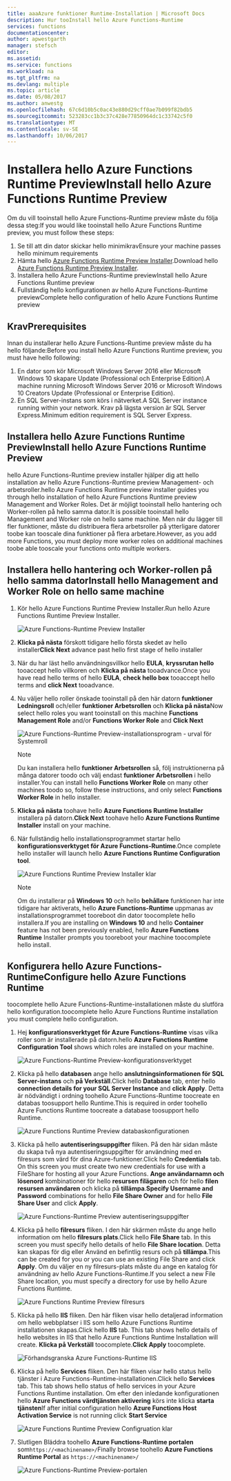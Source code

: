 ```yaml
---
title: aaaAzure funktioner Runtime-Installation | Microsoft Docs
description: Hur tooInstall hello Azure Functions-Runtime
services: functions
documentationcenter: 
author: apwestgarth
manager: stefsch
editor: 
ms.assetid: 
ms.service: functions
ms.workload: na
ms.tgt_pltfrm: na
ms.devlang: multiple
ms.topic: article
ms.date: 05/08/2017
ms.author: anwestg
ms.openlocfilehash: 67c6d10b5c0ac43e880d29cff0ae7b099f82bdb5
ms.sourcegitcommit: 523283cc1b3c37c428e77850964dc1c33742c5f0
ms.translationtype: MT
ms.contentlocale: sv-SE
ms.lasthandoff: 10/06/2017
---
```

# <a name="install-hello-azure-functions-runtime-preview"></a><span data-ttu-id="5c744-103">Installera hello Azure Functions Runtime Preview</span><span class="sxs-lookup"><span data-stu-id="5c744-103">Install hello Azure Functions Runtime Preview</span></span>

<span data-ttu-id="5c744-104">Om du vill tooinstall hello Azure Functions-Runtime preview måste du följa dessa steg:</span><span class="sxs-lookup"><span data-stu-id="5c744-104">If you would like tooinstall hello Azure Functions Runtime preview, you must follow these steps:</span></span>

1. <span data-ttu-id="5c744-105">Se till att din dator skickar hello minimikrav</span><span class="sxs-lookup"><span data-stu-id="5c744-105">Ensure your machine passes hello minimum requirements</span></span>
1. <span data-ttu-id="5c744-106">Hämta hello [Azure Functions Runtime Preview Installer](https://aka.ms/azafr).</span><span class="sxs-lookup"><span data-stu-id="5c744-106">Download hello [Azure Functions Runtime Preview Installer](https://aka.ms/azafr).</span></span> 
1. <span data-ttu-id="5c744-107">Installera hello Azure Functions-Runtime preview</span><span class="sxs-lookup"><span data-stu-id="5c744-107">Install hello Azure Functions Runtime preview</span></span>
1. <span data-ttu-id="5c744-108">Fullständig hello konfigurationen av hello Azure Functions-Runtime preview</span><span class="sxs-lookup"><span data-stu-id="5c744-108">Complete hello configuration of hello Azure Functions Runtime preview</span></span>

## <a name="prerequisites"></a><span data-ttu-id="5c744-109">Krav</span><span class="sxs-lookup"><span data-stu-id="5c744-109">Prerequisites</span></span>

<span data-ttu-id="5c744-110">Innan du installerar hello Azure Functions-Runtime preview måste du ha hello följande:</span><span class="sxs-lookup"><span data-stu-id="5c744-110">Before you install hello Azure Functions Runtime preview, you must have hello following:</span></span>

1. <span data-ttu-id="5c744-111">En dator som kör Microsoft Windows Server 2016 eller Microsoft Windows 10 skapare Update (Professional och Enterprise Edition).</span><span class="sxs-lookup"><span data-stu-id="5c744-111">A machine running Microsoft Windows Server 2016 or Microsoft Windows 10 Creators Update (Professional or Enterprise Edition).</span></span>
1. <span data-ttu-id="5c744-112">En SQL Server-instans som körs i nätverket.</span><span class="sxs-lookup"><span data-stu-id="5c744-112">A SQL Server instance running within your network.</span></span>  <span data-ttu-id="5c744-113">Krav på lägsta version är SQL Server Express.</span><span class="sxs-lookup"><span data-stu-id="5c744-113">Minimum edition requirement is SQL Server Express.</span></span>

## <a name="install-hello-azure-functions-runtime-preview"></a><span data-ttu-id="5c744-114">Installera hello Azure Functions Runtime Preview</span><span class="sxs-lookup"><span data-stu-id="5c744-114">Install hello Azure Functions Runtime Preview</span></span>

<span data-ttu-id="5c744-115">hello Azure Functions-Runtime preview installer hjälper dig att hello installation av hello Azure Functions-Runtime preview Management- och arbetsroller.</span><span class="sxs-lookup"><span data-stu-id="5c744-115">hello Azure Functions Runtime preview installer guides you through hello installation of hello Azure Functions Runtime preview Management and Worker Roles.</span></span>  <span data-ttu-id="5c744-116">Det är möjligt tooinstall hello hantering och Worker-rollen på hello samma dator.</span><span class="sxs-lookup"><span data-stu-id="5c744-116">It is possible tooinstall hello Management and Worker role on hello same machine.</span></span>  <span data-ttu-id="5c744-117">Men när du lägger till fler funktioner, måste du distribuera flera arbetsroller på ytterligare datorer toobe kan tooscale dina funktioner på flera arbetare.</span><span class="sxs-lookup"><span data-stu-id="5c744-117">However, as you add more Functions, you must deploy more worker roles on additional machines toobe able tooscale your functions onto multiple workers.</span></span>

## <a name="install-hello-management-and-worker-role-on-hello-same-machine"></a><span data-ttu-id="5c744-118">Installera hello hantering och Worker-rollen på hello samma dator</span><span class="sxs-lookup"><span data-stu-id="5c744-118">Install hello Management and Worker Role on hello same machine</span></span>

1. <span data-ttu-id="5c744-119">Kör hello Azure Functions Runtime Preview Installer.</span><span class="sxs-lookup"><span data-stu-id="5c744-119">Run hello Azure Functions Runtime Preview Installer.</span></span>

    ![Azure Functions-Runtime Preview Installer][1]

1. <span data-ttu-id="5c744-121">**Klicka på nästa** förskott tidigare hello första skedet av hello installer</span><span class="sxs-lookup"><span data-stu-id="5c744-121">**Click Next** advance past hello first stage of hello installer</span></span>
1. <span data-ttu-id="5c744-122">När du har läst hello användningsvillkor hello **EULA**, **kryssrutan hello** tooaccept hello villkoren och **Klicka på nästa** tooadvance.</span><span class="sxs-lookup"><span data-stu-id="5c744-122">Once you have read hello terms of hello **EULA**, **check hello box** tooaccept hello terms and **click Next** tooadvance.</span></span>
1. <span data-ttu-id="5c744-123">Nu väljer hello roller önskade tooinstall på den här datorn **funktioner Ledningsroll** och/eller **funktioner Arbetsrollen** och **Klicka på nästa**</span><span class="sxs-lookup"><span data-stu-id="5c744-123">Now select hello roles you want tooinstall on this machine **Functions Management Role** and/or **Functions Worker Role** and **Click Next**</span></span>

    ![Azure Functions-Runtime Preview-installationsprogram - urval för Systemroll][3]

    > [!NOTE]
    > <span data-ttu-id="5c744-125">Du kan installera hello **funktioner Arbetsrollen** så, följ instruktionerna på många datorer toodo och välj endast **funktioner Arbetsrollen** i hello installer.</span><span class="sxs-lookup"><span data-stu-id="5c744-125">You can install hello **Functions Worker Role** on many other machines toodo so, follow these instructions, and only select **Functions Worker Role** in hello installer.</span></span>

1. <span data-ttu-id="5c744-126">**Klicka på nästa** toohave hello **Azure Functions Runtime Installer** installera på datorn.</span><span class="sxs-lookup"><span data-stu-id="5c744-126">**Click Next** toohave hello **Azure Functions Runtime Installer** install on your machine.</span></span>
1. <span data-ttu-id="5c744-127">När fullständig hello installationsprogrammet startar hello **konfigurationsverktyget för Azure Functions-Runtime**.</span><span class="sxs-lookup"><span data-stu-id="5c744-127">Once complete hello installer will launch hello **Azure Functions Runtime Configuration tool**.</span></span>

    ![Azure Functions Runtime Preview Installer klar][5]

    > [!NOTE]
    > <span data-ttu-id="5c744-129">Om du installerar på **Windows 10** och hello **behållare** funktionen har inte tidigare har aktiverats, hello **Azure Functions-Runtime** uppmanas av installationsprogrammet tooreboot din dator toocomplete hello installera.</span><span class="sxs-lookup"><span data-stu-id="5c744-129">If you are installing on **Windows 10** and hello **Container** feature has not been previously enabled, hello **Azure Functions Runtime** Installer prompts you tooreboot your machine toocomplete hello install.</span></span>

## <a name="configure-hello-azure-functions-runtime"></a><span data-ttu-id="5c744-130">Konfigurera hello Azure Functions-Runtime</span><span class="sxs-lookup"><span data-stu-id="5c744-130">Configure hello Azure Functions Runtime</span></span>

<span data-ttu-id="5c744-131">toocomplete hello Azure Functions-Runtime-installationen måste du slutföra hello konfiguration.</span><span class="sxs-lookup"><span data-stu-id="5c744-131">toocomplete hello Azure Functions Runtime installation you must complete hello configuration.</span></span>

1. <span data-ttu-id="5c744-132">Hej **konfigurationsverktyget för Azure Functions-Runtime** visas vilka roller som är installerade på datorn.</span><span class="sxs-lookup"><span data-stu-id="5c744-132">hello **Azure Functions Runtime Configuration Tool** shows which roles are installed on your machine.</span></span>

    ![Azure Functions-Runtime Preview-konfigurationsverktyget][6]

1. <span data-ttu-id="5c744-134">Klicka på hello **databasen** ange hello **anslutningsinformationen för SQL Server-instans** och **på Verkställ**.</span><span class="sxs-lookup"><span data-stu-id="5c744-134">Click hello **Database** tab, enter hello **connection details for your SQL Server Instance** and **click Apply**.</span></span>  <span data-ttu-id="5c744-135">Detta är nödvändigt i ordning toohello Azure Functions-Runtime toocreate en databas toosupport hello Runtime.</span><span class="sxs-lookup"><span data-stu-id="5c744-135">This is required in order toohello Azure Functions Runtime toocreate a database toosupport hello Runtime.</span></span>
    
    ![Azure Functions Runtime Preview databaskonfigurationen][7]

1. <span data-ttu-id="5c744-137">Klicka på hello **autentiseringsuppgifter** fliken.  På den här sidan måste du skapa två nya autentiseringsuppgifter för användning med en filresurs som värd för dina Azure-funktioner.</span><span class="sxs-lookup"><span data-stu-id="5c744-137">Click hello **Credentials** tab.  On this screen you must create two new credentials for use with a FileShare for hosting all your Azure Functions.</span></span>  <span data-ttu-id="5c744-138">**Ange användarnamn och lösenord** kombinationer för hello **resursen filägaren** och för hello **filen resursen användaren** och klicka på **tillämpa**.</span><span class="sxs-lookup"><span data-stu-id="5c744-138">**Specify Username and Password** combinations for hello **File Share Owner** and for hello **File Share User** and click **Apply**.</span></span>

    ![Azure Functions-Runtime Preview autentiseringsuppgifter][8]

1. <span data-ttu-id="5c744-140">Klicka på hello **filresurs** fliken.  I den här skärmen måste du ange hello information om hello **filresurs plats**.</span><span class="sxs-lookup"><span data-stu-id="5c744-140">Click hello **File Share** tab.  In this screen you must specify hello details of hello **File Share location**.</span></span>  <span data-ttu-id="5c744-141">Detta kan skapas för dig eller Använd en befintlig resurs och på **tillämpa**.</span><span class="sxs-lookup"><span data-stu-id="5c744-141">This can be created for you or you can use an existing File Share and click **Apply**.</span></span>  <span data-ttu-id="5c744-142">Om du väljer en ny filresurs-plats måste du ange en katalog för användning av hello Azure Functions-Runtime.</span><span class="sxs-lookup"><span data-stu-id="5c744-142">If you select a new File Share location, you must specify a directory for use by hello Azure Functions Runtime.</span></span>
    
    ![Azure Functions Runtime Preview filresurs][9]

1. <span data-ttu-id="5c744-144">Klicka på hello **IIS** fliken.  Den här fliken visar hello detaljerad information om hello webbplatser i IIS som hello Azure Functions Runtime installationen skapas.</span><span class="sxs-lookup"><span data-stu-id="5c744-144">Click hello **IIS** tab.  This tab shows hello details of hello websites in IIS that hello Azure Functions Runtime Installation will create.</span></span>  <span data-ttu-id="5c744-145">**Klicka på Verkställ** toocomplete.</span><span class="sxs-lookup"><span data-stu-id="5c744-145">**Click Apply** toocomplete.</span></span>

    ![Förhandsgranska Azure Functions-Runtime IIS][10]

1. <span data-ttu-id="5c744-147">Klicka på hello **Services** fliken.  Den här fliken visar hello status hello tjänster i Azure Functions-Runtime-installationen.</span><span class="sxs-lookup"><span data-stu-id="5c744-147">Click hello **Services** tab.  This tab shows hello status of hello services in your Azure Functions Runtime installation.</span></span>  <span data-ttu-id="5c744-148">Om efter den inledande konfigurationen hello **Azure Functions värdtjänsten aktivering** körs inte klicka **starta tjänsten**</span><span class="sxs-lookup"><span data-stu-id="5c744-148">If after initial configuration hello **Azure Functions Host Activation Service** is not running click **Start Service**</span></span>

    ![Azure Functions Runtime Preview Configruation klar][11]

1. <span data-ttu-id="5c744-150">Slutligen Bläddra toohello **Azure Functions-Runtime portalen** som`https://<machinename>/`</span><span class="sxs-lookup"><span data-stu-id="5c744-150">Finally browse toohello **Azure Functions Runtime Portal** as `https://<machinename>/`</span></span>

    ![Azure Functions-Runtime Preview-portalen][12]


<!--Image references-->
[1]: ./media/functions-runtime-install/AzureFunctionsRuntime_Installer1.png
[2]: ./media/functions-runtime-install/AzureFunctionsRuntime_Installer2-EULA.png
[3]: ./media/functions-runtime-install/AzureFunctionsRuntime_Installer3-ChooseRoles.png
[4]: ./media/functions-runtime-install/AzureFunctionsRuntime_Installer4-Install.png
[5]: ./media/functions-runtime-install/AzureFunctionsRuntime_Installer5-InstallComplete.png
[6]: ./media/functions-runtime-install/AzureFunctionsRuntime_Configuration1.png
[7]: ./media/functions-runtime-install/AzureFunctionsRuntime_Configuration2_SQL.png
[8]: ./media/functions-runtime-install/AzureFunctionsRuntime_Configuration3_Credentials.png
[9]: ./media/functions-runtime-install/AzureFunctionsRuntime_Configuration4_Fileshare.png
[10]: ./media/functions-runtime-install/AzureFunctionsRuntime_Configuration5_IIS.png
[11]: ./media/functions-runtime-install/AzureFunctionsRuntime_Configuration6_Services.png
[12]: ./media/functions-runtime-install/AzureFunctionsRuntime_Portal.png